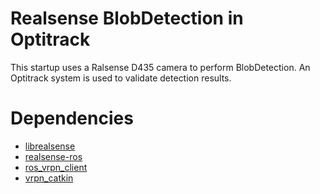 # Realsense BlobDetection in Optitrack

This startup uses a Ralsense D435 camera to perform BlobDetection. An Optitrack
system is used to validate detection results.

# Dependencies

* [librealsense](https://github.com/IntelRealSense/librealsense)
* [realsense-ros](https://github.com/IntelRealSense/realsense-ros)
* [ros_vrpn_client](https://github.com/ethz-asl/ros_vrpn_client)
* [vrpn_catkin](https://github.com/ethz-asl/vrpn_catkin)